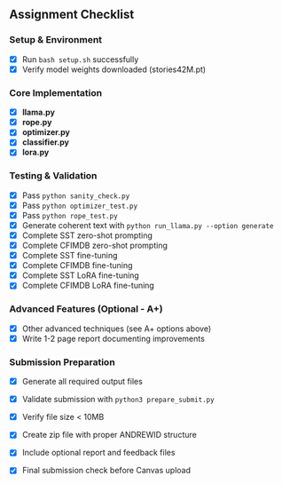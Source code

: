 
## Assignment Checklist

### Setup & Environment
- [x] Run `bash setup.sh` successfully
- [x] Verify model weights downloaded (stories42M.pt)

### Core Implementation
- [x] **llama.py**
- [x] **rope.py**
- [x] **optimizer.py**
- [x] **classifier.py**
- [x] **lora.py**

### Testing & Validation
- [x] Pass `python sanity_check.py`
- [x] Pass `python optimizer_test.py` 
- [x] Pass `python rope_test.py` 
- [x] Generate coherent text with `python run_llama.py --option generate`
- [x] Complete SST zero-shot prompting
- [x] Complete CFIMDB zero-shot prompting  
- [x] Complete SST fine-tuning
- [x] Complete CFIMDB fine-tuning
- [x] Complete SST LoRA fine-tuning
- [x] Complete CFIMDB LoRA fine-tuning

### Advanced Features (Optional - A+)
- [x] Other advanced techniques (see A+ options above)
- [x] Write 1-2 page report documenting improvements

### Submission Preparation
- [x] Generate all required output files
- [x] Validate submission with `python3 prepare_submit.py`
- [x] Verify file size < 10MB
- [x] Create zip file with proper ANDREWID structure
- [x] Include optional report and feedback files
- [x] Final submission check before Canvas upload
  
